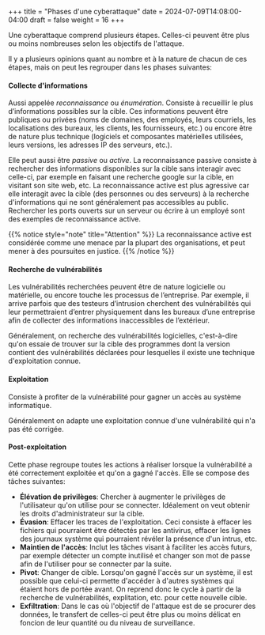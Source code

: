 +++
title = "Phases d'une cyberattaque"
date = 2024-07-09T14:08:00-04:00
draft = false
weight = 16
+++

Une cyberattaque comprend plusieurs étapes. Celles-ci peuvent être plus ou moins nombreuses selon les objectifs de l'attaque. 

Il y a plusieurs opinions quant au nombre et à la nature de chacun de ces étapes, mais on peut les regrouper dans les phases suivantes:

#### Collecte d'informations
Aussi appelée _reconnaissance_ ou _énumération_. Consiste à recueillir le plus d’informations possibles sur la cible. Ces informations peuvent être publiques ou privées (noms de domaines, des employés, leurs courriels, les localisations des bureaux, les clients, les fournisseurs, etc.) ou encore être de nature plus technique (logiciels et composantes matérielles utilisées, leurs versions, les adresses IP des serveurs, etc.). 

Elle peut aussi être _passive_ ou _active_. La reconnaissance passive consiste à rechercher des informations disponibles sur la cible sans interagir avec celle-ci, par exemple en faisant une recherche google sur la cible, en visitant son site web, etc. La reconnaissance active est plus agressive car elle interagit avec la cible (des personnes ou des serveurs) à la recherche d'informations qui ne sont généralement pas accessibles au public. Rechercher les ports ouverts sur un serveur ou écrire à un employé sont des exemples de reconnaissance active. 

{{% notice style="note" title="Attention" %}}
La reconnaissance active est considérée comme une menace par la plupart des organisations, et peut mener à des poursuites en justice.
{{% /notice %}}

#### Recherche de vulnérabilités
Les vulnérabilités recherchées peuvent être de nature logicielle ou matérielle, ou encore touche les processus de l’entreprise. Par exemple, il arrive parfois que des testeurs d’intrusion cherchent des vulnérabilités qui leur permettraient d’entrer physiquement dans les bureaux d’une entreprise afin de collecter des informations inaccessibles de l’extérieur.

Généralement, on recherche des vulnérabilités logicielles, c'est-à-dire qu'on essaie de trouver sur la cible des programmes dont la version contient des vulnérabilités déclarées pour lesquelles il existe une technique d'exploitation connue.

#### Exploitation
Consiste à profiter de la vulnérabilité pour gagner un accès au système informatique.

Généralement on adapte une exploitation connue d'une vulnérabilité qui n'a pas été corrigée.

#### Post-exploitation
Cette phase regroupe toutes les actions à réaliser lorsque la vulnérabilité a été correctement exploitée et qu'on a gagné l'accès. Elle se compose des tâches suivantes:
- **Élévation de privilèges**: Chercher à augmenter le privilèges de l'utilisateur qu'on utilise pour se connecter. Idéalement on veut obtenir les droits d'administrateur sur la cible.
- **Évasion**: Effacer les traces de l'exploitation. Ceci consiste à effacer les fichiers qui pourraient être détectés par les antivirus, effacer les lignes des journaux système qui pourraient révéler la présence d'un intrus, etc.
- **Maintien de l'accès**: Inclut les tâches visant à faciliter les accès futurs, par exemple détecter un compte inutilisé et changer son mot de passe afin de l'utiliser pour se connecter par la suite.
- **Pivot**: Changer de cible. Lorsqu'on gagné l'accès sur un système, il est possible que celui-ci permette d'accéder à d'autres systèmes qui étaient hors de portée avant. On reprend donc le cycle à partir de la recherche de vulnérabilités, explitation, etc. pour cette nouvelle cible.
- **Exfiltration**: Dans le cas où l'objectif de l'attaque est de se procurer des données, le transfert de celles-ci peut être plus ou moins délicat en foncion de leur quantité ou du niveau de surveillance.